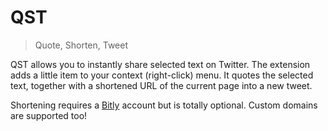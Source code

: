 QST
===

> Quote, Shorten, Tweet

QST allows you to instantly share selected text on Twitter. The extension adds a little item to your context (right-click) menu. It quotes the selected text, together with a shortened URL of the current page into a new tweet.

Shortening requires a [Bitly](bitly.com) account but is totally optional. Custom domains are supported too!